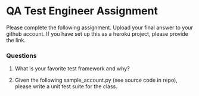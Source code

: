 # QA Test Engineer Assignment #

Please complete the following assignment. Upload your final answer to your github account. If you have set up this as a heroku project, please provide the link.

### Questions ###

1. What is your favorite test framework and why?

2. Given the following sample_account.py (see source code in repo), please write a unit test suite for the class.


